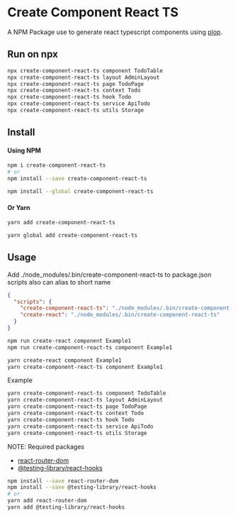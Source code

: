 # Create Component React TS

A NPM Package use to generate react typescript components using [plop](https://www.npmjs.com/package/plop).


## Run on npx
```bash
npx create-component-react-ts component TodoTable
npx create-component-react-ts layout AdminLayout
npx create-component-react-ts page TodoPage
npx create-component-react-ts context Todo
npx create-component-react-ts hook Todo
npx create-component-react-ts service ApiTodo
npx create-component-react-ts utils Storage 
```


## Install

#### Using NPM
```bash
npm i create-component-react-ts
# or
npm install --save create-component-react-ts

npm install --global create-component-react-ts
```

#### Or Yarn
```bash
yarn add create-component-react-ts

yarn global add create-component-react-ts
```


## Usage
Add ./node_modules/.bin/create-component-react-ts to package.json scripts also can alias to short name
```json
{
  "scripts": {
    "create-component-react-ts": "./node_modules/.bin/create-component-react-ts",
    "create-react": "./node_modules/.bin/create-component-react-ts"
  }
}
```

```bash
npm run create-react component Example1
npm run create-component-react-ts component Example1

yarn create-react component Example1
yarn create-component-react-ts component Example1
```

Example
```bash
yarn create-component-react-ts component TodoTable
yarn create-component-react-ts layout AdminLayout
yarn create-component-react-ts page TodoPage
yarn create-component-react-ts context Todo
yarn create-component-react-ts hook Todo
yarn create-component-react-ts service ApiTodo
yarn create-component-react-ts utils Storage
```

NOTE:
Required packages
- [react-router-dom](https://www.npmjs.com/package/react-router-dom)
- [@testing-library/react-hooks](https://www.npmjs.com/package/@testing-library/react-hooks)

```bash
npm install --save react-router-dom
npm install --save @testing-library/react-hooks
# or
yarn add react-router-dom
yarn add @testing-library/react-hooks
```
